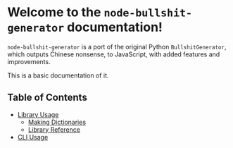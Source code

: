 # Welcome to the `node-bullshit-generator` documentation!

`node-bullshit-generator` is a port of the original Python `BullshitGenerator`, which outputs Chinese nonsense, to JavaScript, with added features and improvements.

This is a basic documentation of it.

## Table of Contents

-   [Library Usage](lib.md)
    -   [Making Dictionaries](dict.md)
    -   [Library Reference](libref.md)
-   [CLI Usage](cli.md)
